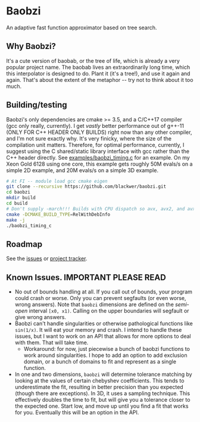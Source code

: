 # Baobzi
An adaptive fast function approximator based on tree search.

## Why Baobzi?
It's a cute version of baobab, or the tree of life, which is already a very popular project
name. The baobab lives an extraordinarily long time, which this interpolator is designed to
do. Plant it (it's a tree!), and use it again and again. That's about the extent of the
metaphor -- try not to think about it too much.

## Building/testing
Baobzi's only dependencies are cmake >= 3.5, and a C/C++17 compiler (gcc only really,
currently). I get _vastly_ better performance out of g++-11 (ONLY FOR C++ HEADER ONLY BUILDS)
right now than any other compiler, and I'm not sure exactly why. It's very finicky, where the
size of the compilation unit matters. Therefore, for optimal performance, currently, I suggest
using the C shared/static library interface with gcc rather than the C++ header directly. See
[examples/baobzi_timing.c](examples/baobzi_timing.c) for an example. On my Xeon Gold 6128 using
one core, this example gets roughly 50M evals/s on a simple 2D example, and 20M evals/s on a
simple 3D example.

```bash
# At FI -- module load gcc cmake eigen
git clone --recursive https://github.com/blackwer/baobzi.git
cd baobzi
mkdir build
cd build
# Don't supply -march!!! Builds with CPU dispatch so avx, avx2, and avx512 are all supported by default
cmake -DCMAKE_BUILD_TYPE=RelWithDebInfo
make -j
./baobzi_timing_c
```

## Roadmap
See the [issues](https://github.com/blackwer/baobzi/issues) or [project tracker](https://github.com/blackwer/baobzi/projects/1).

## Known Issues. IMPORTANT PLEASE READ
* No out of bounds handling at all. If you call out of bounds, your program could crash or
  worse. Only you can prevent segfaults (or even worse, wrong answers). Note that `baobzi`
  dimensions are defined on the *semi-open* interval `[x0, x1)`. Calling on the upper
  boundaries will segfault or give wrong answers.
* Baobzi can't handle singularities or otherwise pathological functions like `sin(1/x)`. It
  will eat your memory and crash. I intend to handle these issues, but I want to work on an API
  that allows for more options to deal with them. That will take time.
    * Workaround: for now, just piecewise a bunch of baobzi functions to work around
      singularities. I hope to add an option to add exclusion domain, or a bunch of domains to
      fit and represent as a single function.
* In one and two dimensions, `baobzi` will determine tolerance matching by looking at the
  values of certain chebyshev coefficients. This tends to underestimate the fit, resulting in
  better precision than you expected (though there are exceptions). In 3D, it uses a sampling
  technique. This effectively doubles the time to fit, but will give you a tolerance closer to
  the expected one. Start low, and move up until you find a fit that works for you. Eventually
  this will be an option in the API.


